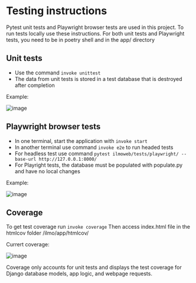 # Testing instructions
Pytest unit tests and Playwright browser tests are used in this project. To run tests locally use these instructions. For both unit tests and Playwright tests, you need to be in poetry shell and in the app/ directory
## Unit tests
- Use the command ```invoke unittest```
- The data from unit tests is stored in a test database that is destroyed after completion

Example:

![image](https://github.com/ILMOWEB/ilmo/assets/101889891/6166d134-844c-48f0-9b3a-fda1275535d7)


## Playwright browser tests
- In one terminal, start the application with ```invoke start```
- In another terminal use command ```invoke e2e``` to run headed tests
- For headless test use command ```pytest ilmoweb/tests/playwright/ --base-url http://127.0.0.1:8000/```
- For Playright tests, the database must be populated with populate.py and have no local changes

Example:

![image](https://github.com/ILMOWEB/ilmo/assets/101889891/49fd5be9-a1ee-4eb7-a9b8-b00ddb975e2f)

## Coverage
To get test coverage run ```invoke coverage```
Then access index.html file in the htmlcov folder /ilmo/app/htmlcov/

Currert coverage:

![image](https://github.com/ILMOWEB/ilmo/assets/101889891/cbc3fb40-aa18-4f86-badf-e35daf72c92c)

Coverage only accounts for unit tests and displays the test coverage for Django database models, app logic, and webpage requests.


